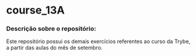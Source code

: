 # course_13A

### Descrição sobre o repositório:
 Este repositório possui os demais exercícios referentes ao curso da Trybe, a partir das aulas do mês de setembro.
